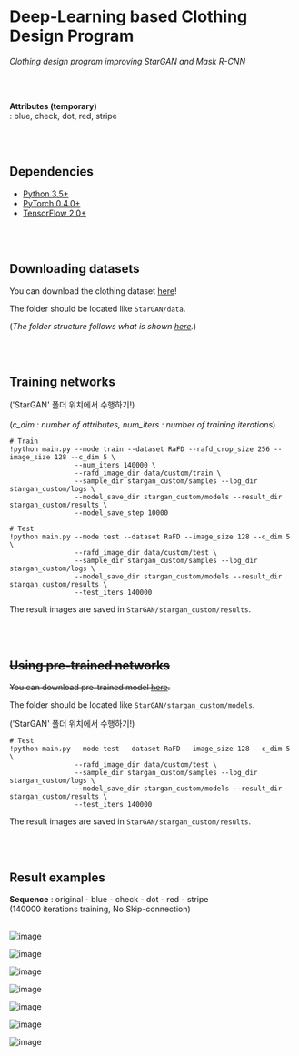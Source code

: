 # Deep-Learning based Clothing Design Program 

_Clothing design program improving StarGAN and Mask R-CNN_

<br><br>


__Attributes (temporary)__<br>
: blue, check, dot, red, stripe


<br><br>

## Dependencies
* [Python 3.5+](https://www.continuum.io/downloads)
* [PyTorch 0.4.0+](http://pytorch.org/)
* [TensorFlow 2.0+](https://www.tensorflow.org/)

<br><br>



## Downloading datasets
You can download the clothing dataset [here](https://drive.google.com/drive/folders/12zLjMI1XY0Tl_QK2Gwb8P8V-yLsNvoFU?usp=sharing)!
<br>

The folder should be located like `StarGAN/data`.


(_The folder structure follows what is shown [here](https://github.com/yunjey/StarGAN/blob/master/jpg/RaFD.md)._)


<br><br>


## Training networks 
('StarGAN' 폴더 위치에서 수행하기!)<br><br>
(_c_dim : number of attributes, num_iters : number of training iterations_)

```
# Train
!python main.py --mode train --dataset RaFD --rafd_crop_size 256 --image_size 128 --c_dim 5 \
                --num_iters 140000 \
                --rafd_image_dir data/custom/train \
                --sample_dir stargan_custom/samples --log_dir stargan_custom/logs \
                --model_save_dir stargan_custom/models --result_dir stargan_custom/results \
                --model_save_step 10000
```
```
# Test
!python main.py --mode test --dataset RaFD --image_size 128 --c_dim 5 \
                --rafd_image_dir data/custom/test \
                --sample_dir stargan_custom/samples --log_dir stargan_custom/logs \
                --model_save_dir stargan_custom/models --result_dir stargan_custom/results \
                --test_iters 140000
```

The result images are saved in `StarGAN/stargan_custom/results`.

<br><br>

## ~~Using pre-trained networks~~
~~You can download pre-trained model [here](https://drive.google.com/drive/folders/1YA8Ju_UAwqj8HBe-G6bPw0F3nXCaUl_J?usp=sharing).~~<br>

The folder should be located like `StarGAN/stargan_custom/models`.
<br>

('StarGAN' 폴더 위치에서 수행하기!)
```
# Test
!python main.py --mode test --dataset RaFD --image_size 128 --c_dim 5 \
                --rafd_image_dir data/custom/test \
                --sample_dir stargan_custom/samples --log_dir stargan_custom/logs \
                --model_save_dir stargan_custom/models --result_dir stargan_custom/results \
                --test_iters 140000
```

The result images are saved in `StarGAN/stargan_custom/results`.

<br><br>


## Result examples
__Sequence__ : original - blue - check - dot - red - stripe<br>
(140000 iterations training, No Skip-connection)
<br><br>

![image](https://user-images.githubusercontent.com/37769713/109409571-3a6bb980-79d7-11eb-84fe-9e761272e6cc.png)

![image](https://user-images.githubusercontent.com/37769713/109409581-50797a00-79d7-11eb-99dc-6bf4b406101a.png)

![image](https://user-images.githubusercontent.com/37769713/109409596-70a93900-79d7-11eb-8ad2-e9444d2b3374.png)

![image](https://user-images.githubusercontent.com/37769713/109409609-874f9000-79d7-11eb-8759-f14080ca0bac.png)

![image](https://user-images.githubusercontent.com/37769713/109409616-a2220480-79d7-11eb-87da-cc15b944aaf8.png)

![image](https://user-images.githubusercontent.com/37769713/109409636-ce3d8580-79d7-11eb-9abb-f2da5568994a.png)

![image](https://user-images.githubusercontent.com/37769713/109409643-d990b100-79d7-11eb-96f6-4364aeba521c.png)


